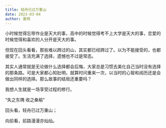```yaml
---
title: 轻舟已过万重山
date: 2023-03-04
author: 夏明
---
```


小时候觉得忘带作业是天大的事，高中的时候觉得考不上大学是天大的事，恋爱的时候觉得和喜欢的人分开是天大的事。

但现在回头看看，那些难以跨过的山，其实都已经跨过了。以为不能接受的，也都接受了。生活充满了选择，遗憾也不过是常态。

其实人通常就是无论做什么选择都会后悔，大家总是习惯去美化自己当时没有选择的那条路。可是大家都心知肚明，就算时问重来一次，以当时的心智和阅历还是会做出同样的选择。那么故事的结局还重要吗？

我想人生就是一场享受过程的修行。

“失之东隅 收之桑榆”

回头看，轻舟已过万重山；

向前看，前路漫漫亦灿灿。
